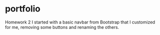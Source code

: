 # portfolio
Homework 2
I started with a basic navbar from Bootstrap that I customized for me, removing some buttons and renaming the others.
